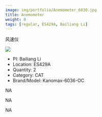 ```yaml
---
image: img/portfolio/Anemometer_6030.jpg
title: Anemometer
weight: 0
tags: [regular, ES429A, Bailiang Li]
---
```


风速仪

<!--more-->

![](../../img/portfolio/Anemometer_6030.jpg)

- PI: Bailiang Li
- Location: ES429A
- Quantity: 2
- Category: CAT
- Brand/Model: Kanomax-6036-OC

NA

NA

NA
